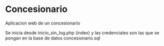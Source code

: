 # Concesionario
Aplicacion web de un concesionario

Se inicia desde inicio_sin_log.php (index) y las credenciales son las que se pongan en la base de datos concesionario.sql
